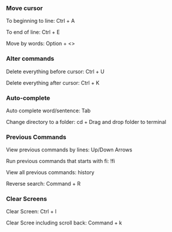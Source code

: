 ### Move cursor
To beginning to line: Ctrl + A

To end of line: Ctrl + E

Move by words: Option + <>

### Alter commands

Delete everything before cursor: Ctrl + U

Delete everything after cursor: Ctrl + K


### Auto-complete
Auto complete word/sentence: Tab 

Change directory to a folder: cd + Drag and drop folder to terminal 

### Previous Commands

View previous commands by lines: Up/Down Arrows 

Run previous commands that starts with fi: !fi

View all previous commands: history

Reverse search: Command + R

### Clear Screens 
Clear Screen: Ctrl + l 

Clear Scree including scroll back: Command + k



